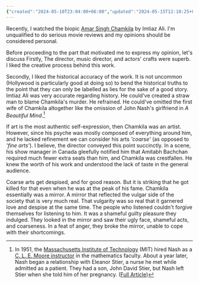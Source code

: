 ```yaml
---
{"created":"2024-05-10T23:04:00+06:00","updated":"2024-05-15T12:10:25+06:00","title":"Amar Singh Chamkila: A Mirror","tags":["movie-review"],"dg-publish":true,"dg-note-icon":2,"dg-path":"Writings/Creative/Prose/Review/Movie/Amar Singh Chamkila_ A Mirror.md","permalink":"/writings/creative/prose/review/movie/amar-singh-chamkila-a-mirror/","dgPassFrontmatter":true,"noteIcon":2}
---
```


Recently, I watched the biopic [Amar Singh Chamkila](https://www.imdb.com/title/tt26658272/) by Imtiaz Ali. I'm unqualified to do serious movie reviews and my opinions should be considered personal.

Before proceeding to the part that motivated me to express my opinion, let's discuss 
Firstly, The director, music director, and actors' crafts were superb. I liked the creative process behind this work.

Secondly, I liked the historical accuracy of the work. It is not uncommon (Hollywood is particularly good at doing so) to bend the historical truths to the point that they can only be labelled as lies for the sake of a good story. Imtiaz Ali was very accurate regarding history. He could've created a straw man to blame Chamkila's murder. He refrained. He could've omitted the first wife of Chamkila altogether like the omission of John Nash's girlfriend in *A Beautiful Mind*.[^1]

If art is the most authentic self-expression, then Chamkila was an artist. However, since his psyche was mostly composed of everything around him, and he lacked refinement we can consider his arts *'coarse'* (as opposed to *'fine arts'*). I believe, the director conveyed this point succinctly. In a scene, his show manager in Canada gleefully notified him that Amitabh Bachchan required much fewer extra seats than him, and Chamkila was crestfallen. He knew the worth of his work and understood the lack of taste in the general audience.

Coarse arts get despised, and for good reason. But it is striking that he got killed for that even when he was at the peak of his fame. Chamkila essentially was a mirror. A mirror that reflected the vulgar side of the society that is very much real. That vulgarity was so real that it garnered love and despise at the same time. The people who listened couldn't forgive themselves for listening to him. It was a shameful guilty pleasure they indulged. They looked in the mirror and saw their ugly face, shameful acts, and coarseness. In a feat of anger, they broke the mirror, unable to cope with their shortcomings.

[^1]: In 1951, the [Massachusetts Institute of Technology](https://en.wikipedia.org/wiki/Massachusetts_Institute_of_Technology "Massachusetts Institute of Technology") (MIT) hired Nash as a [C. L. E. Moore instructor](https://en.wikipedia.org/wiki/C._L._E._Moore_instructor "C. L. E. Moore instructor") in the mathematics faculty. About a year later, Nash began a relationship with Eleanor Stier, a nurse he met while admitted as a patient. They had a son, John David Stier, but Nash left Stier when she told him of her pregnancy. ([Full Article](https://en.wikipedia.org/wiki/John_Forbes_Nash_Jr.))